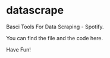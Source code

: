 # datascrape
Basci Tools For Data Scraping - Spotify.

You can find the file and the code here. 

Have Fun!
